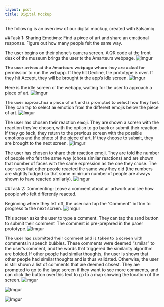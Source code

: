 ```yaml
---
layout: post
title: Digital Mockup
---
```


The following is an overview of our digital mockup, created with Balsamiq. 


##Task 1: Sharing Emotions: Find a piece of art and share an emotional response. Figure out how many people felt the same way.

The user begins on their phone’s camera screen. A QR code at the front desk of the museum brings the user to the Amarteurs webpage.
![Imgur](https://i.imgur.com/8fUyaXh.png)

The user arrives at the Amarteurs webpage where they are asked for permission to run the webapp. If they hit Decline, the prototype is over. If they hit Accept, they will be brought to the app’s idle screen.
![Imgur](https://i.imgur.com/toqTdCp.png)

Here is the idle screen of the webapp, waiting for the user to approach a piece of art.
![Imgur](https://i.imgur.com/ENn6KjJ.png) 

The user approaches a piece of art and is prompted to select how they feel. They can tap to select an emotion from the different emojis below the piece of art.
![Imgur](https://i.imgur.com/VnJtZyR.png)

The user has chosen their reaction emoji. They are shown a screen with the reaction they’ve chosen, with the option to go back or submit their reaction. If they go back, they return to the previous screen with the possible emotions and the photo of the piece of art. If they choose to submit, they are brought to the next screen.
![Imgur](https://i.imgur.com/Y9WM6Gj.png)

The user has chosen to share their reaction emoji. They are told the number of people who felt the same way (chose similar reactions) and are shown that number of faces with the same expression as the one they chose. The user sees that other people reacted the same way they did (the numbers are slightly fudged so that some minimum number of people are always shown to have reacted similarly).
![Imgur](https://i.imgur.com/jogUFjg.png)

##Task 2: Commenting: Leave a comment about an artwork and see how people who felt differently reacted.

Beginning where they left off, the user can tap the “Comment” button to progress to the next screen.
![Imgur](https://i.imgur.com/jogUFjg.png)

This screen asks the user to type a comment. They can tap the send button to submit their comment. The comment is pre-prepared in the paper prototype.
![Imgur](https://i.imgur.com/XE5kcFk.png)

The user has submitted their comment and is taken to a screen with comments in speech bubbles. These comments were deemed “similar” to the user’s comment, and the words that triggered the similarity algorithm are bolded. If other people had similar thoughts, the user is shown that other people had similar thoughts and is thus validated. Otherwise, the user is still shown a list of comments that are deemed closest. They are prompted to go to the large screen if they want to see more comments, and can click the button over this text to go to a map showing the location of the screen.
![Imgur](https://i.imgur.com/5E1rKiH.png)

![Imgur](https://i.imgur.com/5E1rKiH.png)


![Imgur](https://i.imgur.com/ENn6KjJ.png)
